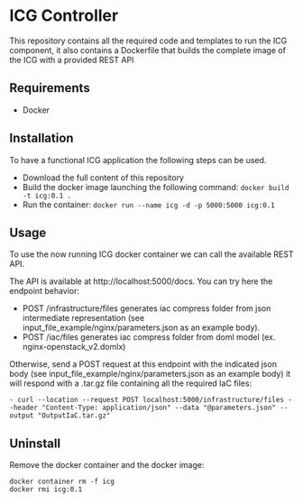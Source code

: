 # ICG Controller

This repository contains all the required code and templates to run the ICG component, it also contains a Dockerfile that builds the complete image of the ICG with a provided REST API

Requirements
-------------
- Docker

Installation
-------------

To have a functional ICG application the following steps can be used.

- Download the full content of this repository
- Build the docker image launching the following command: `docker build -t icg:0.1 .` 
- Run the container: `docker run --name icg -d -p 5000:5000 icg:0.1`

Usage
------------

To use the now running ICG docker container we can call the available REST API.

The API is available at http://localhost:5000/docs. You can try here the endpoint behavior:

- POST /infrastructure/files generates iac compress folder from json intermediate representation (see input_file_example/nginx/parameters.json as an example body).
- POST /iac/files generates iac compress folder from doml model (ex. nginx-openstack_v2.domlx)

Otherwise, send a POST request at this endpoint with the indicated json body (see input_file_example/nginx/parameters.json as an example body) it will respond with a .tar.gz file containing all the required IaC files:

    - curl --location --request POST localhost:5000/infrastructure/files --header "Content-Type: application/json" --data "@parameters.json" --output "OutputIaC.tar.gz"

Uninstall
------------
Remove the docker container and the docker image:

```
docker container rm -f icg
docker rmi icg:0.1
```